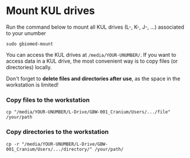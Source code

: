 # Mount KUL drives

Run the command below to mount all KUL drives (L-, K-, J-, ...) associated to your unumber

`sudo gbiomed-mount`

You can access the KUL drives at  `/media/YOUR-UNUMBER/`. If you want to access data in a KUL drive, the most convenient way is to copy files (or directories) locally.

Don't forget to **delete files and directories after use**, as the space in the workstation is limited!

### Copy files to the workstation

`cp "/media/YOUR-UNUMBER/L-Drive/GBW-001_Cranium/Users/.../file" /your/path`

### Copy directories  to the workstation

`cp -r "/media/YOUR-UNUMBER/L-Drive/GBW-001_Cranium/Users/.../directory/" /your/path/`

